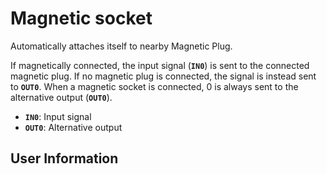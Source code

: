 # Magnetic socket
Automatically attaches itself to nearby Magnetic Plug.

If magnetically connected, the input signal (**`IN0`**) is sent to the connected magnetic plug. If no magnetic plug is connected, the signal is instead sent to **`OUT0`**. When a magnetic socket is connected, 0 is always sent to the alternative output (**`OUT0`**).

- **`IN0`**: Input signal
- **`OUT0`**: Alternative output

## User Information